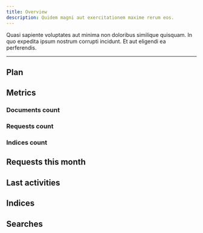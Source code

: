```yaml
---
title: Overview 
description: Quidem magni aut exercitationem maxime rerum eos.
---
```


Quasi sapiente voluptates aut minima non doloribus similique quisquam. In quo expedita ipsum nostrum corrupti incidunt. Et aut eligendi ea perferendis.

---

## Plan

## Metrics
### Documents count
### Requests count
### Indices count

## Requests this month

## Last activities
## Indices
## Searches 
